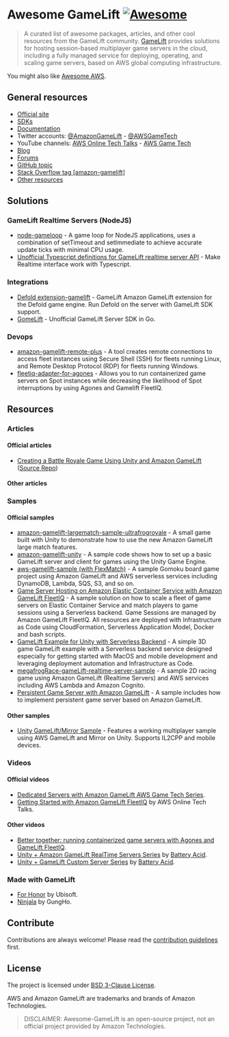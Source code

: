 Awesome GameLift [![Awesome](https://cdn.rawgit.com/sindresorhus/awesome/d7305f38d29fed78fa85652e3a63e154dd8e8829/media/badge.svg)](https://github.com/sindresorhus/awesome)
===============

> A curated list of awesome packages, articles, and other cool resources from the GameLift community.
> [GameLift](https://aws.amazon.com/gamelift/) provides solutions for hosting session-based multiplayer game servers in the cloud, including a fully managed service for deploying, operating, and scaling game servers, based on AWS global computing infrastructure.

You might also like [Awesome AWS](https://github.com/donnemartin/awesome-aws).

## General resources

- [Official site](https://aws.amazon.com/gamelift/)
- [SDKs](https://aws.amazon.com/gamelift/getting-started/#Developer_Resources_and_Documentation)
- [Documentation](https://docs.aws.amazon.com/gamelift/index.html)
- Twitter accounts: [@AmazonGameLift](https://twitter.com/AmazonGameLift) - [@AWSGameTech](https://twitter.com/AWSGameTech)
- YouTube channels: [AWS Online Tech Talks](https://www.youtube.com/channel/UCT-nPlVzJI-ccQXlxjSvJmw) - [AWS Game Tech](https://www.youtube.com/channel/UCQH55cT_em5E8XU2J8erMKA)
- [Blog](https://aws.amazon.com/blogs/gametech/category/game-development/amazon-gamelift/)
- [Forums](https://forums.awsgametech.com/c/amazon-gamelift/7)
- [GitHub topic](https://github.com/topics/gamelift)
- [Stack Overflow tag [amazon-gamelift]](https://stackoverflow.com/questions/tagged/amazon-gamelift)
- [Other resources](#resources)

## Solutions

### GameLift Realtime Servers (NodeJS) 

- [node-gameloop](https://github.com/tangmi/node-gameloop) - A game loop for NodeJS applications, uses a combination of setTimeout and setImmediate to achieve accurate update ticks with minimal CPU usage.
- [Unofficial Typescript definitions for GameLift realtime server API](https://github.com/jcular/unofficial-gamelift-realtime-server-api) - Make Realtime interface work with Typescript.

### Integrations

- [Defold extension-gamelift](https://github.com/defold/extension-gamelift) - GameLift Amazon GameLift extension for the Defold game engine. Run Defold on the server with GameLift SDK support.
- [GomeLift](https://github.com/neguse/gomelift) - Unofficial GameLift Server SDK in Go.

### Devops

- [amazon-gamelift-remote-plus](https://github.com/aws-samples/amazon-gamelift-remote-plus) - A tool creates remote connections to access fleet instances using Secure Shell (SSH) for fleets running Linux, and Remote Desktop Protocol (RDP) for fleets running Windows.
- [fleetiq-adapter-for-agones](https://github.com/awslabs/fleetiq-adapter-for-agones) - Allows you to run containerized game servers on Spot instances while decreasing the likelihood of Spot interruptions by using Agones and Gamelift FleetIQ.

## Resources

### Articles

#### Official articles

- [Creating a Battle Royale Game Using Unity and Amazon GameLift](https://aws.amazon.com/blogs/gametech/creating-a-battle-royale-game-using-unity-and-amazon-gamelift/) ([Source Repo](https://github.com/aws-samples/amazon-gamelift-ultrafrogroyale-large-match-sample))

#### Other articles

### Samples

#### Official samples

- [amazon-gamelift-largematch-sample-ultrafrogroyale](https://github.com/aws-samples/amazon-gamelift-ultrafrogroyale-large-match-sample) - A small game built with Unity to demonstrate how to use the new Amazon GameLift large match features.
- [amazon-gamelift-unity](https://github.com/aws-samples/amazon-gamelift-unity) - A sample code shows how to set up a basic GameLift server and client for games using the Unity Game Engine.
- [aws-gamelift-sample (with FlexMatch)](https://github.com/aws-samples/aws-gamelift-sample) - A sample Gomoku board game project using Amazon GameLift and AWS serverless services including DynamoDB, Lambda, SQS, S3, and so on.
- [Game Server Hosting on Amazon Elastic Container Service with Amazon GameLift FleetIQ](https://github.com/aws-samples/amazon-gamelift-fleetiq-with-amazon-ecs) - A sample solution on how to scale a fleet of game servers on Elastic Container Service and match players to game sessions using a Serverless backend. Game Sessions are managed by Amazon GameLift FleetIQ. All resources are deployed with Infrastructure as Code using CloudFormation, Serverless Application Model, Docker and bash scripts.
- [GameLift Example for Unity with Serverless Backend](https://github.com/aws-samples/aws-gamelift-and-serverless-backend-sample) - A simple 3D game GameLift example with a Serverless backend service designed especially for getting started with MacOS and mobile development and leveraging deployment automation and Infrastructure as Code.
- [megafrogRace-gameLift-realtime-server-sample](https://github.com/aws-samples/megafrograce-gamelift-realtime-servers-sample) - A sample 2D racing game using Amazon GameLift (Realtime Servers) and AWS services including AWS Lambda and Amazon Cognito.
- [Persistent Game Server with Amazon GameLift](https://github.com/aws-samples/amazon-gamelift-persistent-sample) - A sample includes how to implement persistent game server based on Amazon GameLift.

#### Other samples

- [Unity GameLift/Mirror Sample](https://github.com/joaoborks/unity-gamelift-mirror-sample) - Features a working multiplayer sample using AWS GameLift and Mirror on Unity. Supports IL2CPP and mobile devices.

### Videos

#### Official videos

- [Dedicated Servers with Amazon GameLift AWS Game Tech Series](https://www.youtube.com/playlist?list=PLuGWzrvNze7KQO5mREeae2eIR8rJws0At).
- [Getting Started with Amazon GameLift FleetIQ](https://www.youtube.com/watch?v=p07ueG4A3qA) by AWS Online Tech Talks.

#### Other videos

- [Better together: running containerized game servers with Agones and GameLift FleetIQ](https://www.youtube.com/watch?v=RvBjgKME21U).
- [Unity + Amazon GameLift RealTime Servers Series](https://www.youtube.com/playlist?list=PLOtt3_R1rR9VMkqZvMF-39TeKrbpKZocW) by [Battery Acid](https://www.youtube.com/channel/UCtTEc7bBzP7Tq5U2Jzf5lPw).
- [Unity + GameLift Custom Server Series](https://www.youtube.com/playlist?list=PLOtt3_R1rR9XlvhJZXtiHQuIkisdXIxlc) by [Battery Acid](https://www.youtube.com/channel/UCtTEc7bBzP7Tq5U2Jzf5lPw).

### Made with GameLift

- [For Honor](https://aws.amazon.com/blogs/gametech/for-honor-friday-the-13th-the-game-move-from-p2p-to-the-cloud-to-improve-player-experience/) by Ubisoft.
- [Ninjala](https://aws.amazon.com/blogs/gametech/amazon-gamelift-announces-general-availability-of-six-new-regions/) by GungHo.

## Contribute

Contributions are always welcome!
Please read the [contribution guidelines](./CONTRIBUTING.md) first.

## License

The project is licensed under [BSD 3-Clause License](./LICENSE).

AWS and Amazon GameLift are trademarks and brands of Amazon Technologies.

> DISCLAIMER: Awesome-GameLift is an open-source project, not an official project provided by Amazon Technologies.
